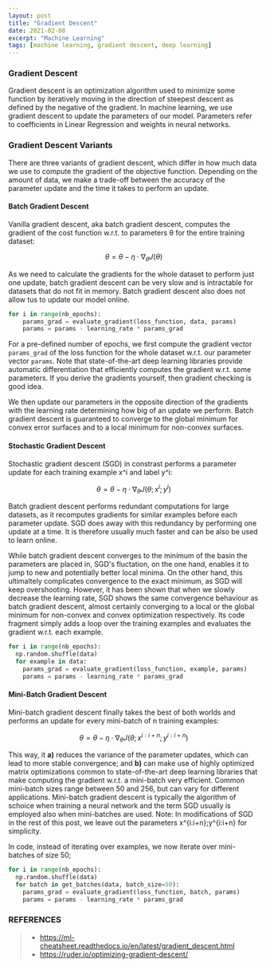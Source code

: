 ```yaml
---
layout: post
title: "Gradient Descent"
date: 2021-02-08
excerpt: "Machine Learning"
tags: [machine learning, gradient descent, deep learning]
---
```


### Gradient Descent
Gradient descent is an optimization algorithm used to minimize some function by iteratively moving in the direction of steepest descent as defined by the negative of the gradient. In machine learning, we use gradient descent to update the parameters of our model. Parameters refer to coefficients in Linear Regression and weights in neural networks.

### Gradient Descent Variants
There are three variants of gradient descent, which differ in how much data we use to compute the gradient of the objective function. Depending on the amount of data, we make a trade-off between the accuracy of the parameter update and the time it takes to perform an update.

#### Batch Gradient Descent
Vanilla gradient descent, aka batch gradient descent, computes the gradient of the cost function w.r.t. to parameters θ for the entire training dataset:

$$θ=θ−η⋅∇_θJ\left(θ\right)$$

As we need to calculate the gradients for the whole dataset to perform just one update, batch gradient descent can be very slow and is intractable for datasets that do not fit in memory. Batch gradient descent also does not allow tus to update our model online.

```python
for i in range(nb_epochs):
    params_grad = evaluate_gradient(loss_function, data, params)
    params = params - learning_rate * params_grad
```
For a pre-defined number of epochs, we first compute the gradient vector `params_grad` of the loss function for the whole dataset w.r.t. our parameter vector `params`. Note that state-of-the-art deep learning libraries provide automatic differentiation that efficiently computes the gradient w.r.t. some parameters. If you derive the gradients yourself, then gradient checking is good idea.

We then update our parameters in the opposite direction of the gradients with the learning rate determining how big of an update we perform. Batch gradient descent is guaranteed to converge to the global minimum for convex error surfaces and to a local minimum for non-convex surfaces.

#### Stochastic Gradient Descent
Stochastic gradient descent (SGD) in constrast performs a parameter update for each training example x^i and label y^i:

$$θ=θ−η⋅∇_θJ\left(θ;x^i;y^i\right)$$

Batch gradient descent performs redundant computations for large datasets, as it recomputes gradients for similar examples before each parameter update. SGD does away with this redundancy by performing one update at a time. It is therefore usually much faster and can be also be used to learn online.

While batch gradient descent converges to the minimum of the basin the parameters are placed in, SGD's fluctation, on the one hand, enables it to jump to new and potentially better local minima. On the other hand, this ultimaltely complicates convergence to the exact minimum, as SGD will keep overshooting. However, it has been shown that when we slowly decrease the learning rate, SGD shows the same convergence behaviour as batch gradient descent, almost certainly converging to a local or the global minimum for non-convex and convex optimization respectively. Its code fragment simply adds a loop over the training examples and evaluates the gradient w.r.t. each example.
```python
for i in range(nb_epochs):
  np.random.shuffle(data)
  for example in data:
    params_grad = evaluate_gradient(loss_function, example, params)
    params = params - learning_rate * params_grad
```

#### Mini-Batch Gradient Descent
Mini-batch gradient descent finally takes the best of both worlds and performs an update for every mini-batch of n training examples:

$$θ=θ−η⋅∇_θJ\left(θ;x^{i:i+n};y^{i:i+n}\right)$$

This way, it **a)** reduces the variance of the parameter updates, which can lead to more stable convergence; and **b)** can make use of highly optimized matrix optimizations common to state-of-the-art deep learning libraries that make computing the gradient w.r.t. a mini-batch very efficient. Common mini-batch sizes range between 50 and 256, but can vary for different applications. Mini-batch gradient descent is typically the algorithm of schoice when training a neural network and the term SGD usually is employed also when mini-batches are used. Note: In modifications of SGD in the rest of this post, we leave out the parameters x^{i:i+n};y^{i:i+n} for simplicity.

In code, instead of iterating over examples, we now iterate over mini-batches of size 50;
```python
for i in range(nb_epochs):
  np.random.shuffle(data)
  for batch in get_batches(data, batch_size=50):
    params_grad = evaluate_gradient(loss_function, batch, params)
    params = params - learning_rate * params_grad
```

### REFERENCES
> * https://ml-cheatsheet.readthedocs.io/en/latest/gradient_descent.html
> * https://ruder.io/optimizing-gradient-descent/